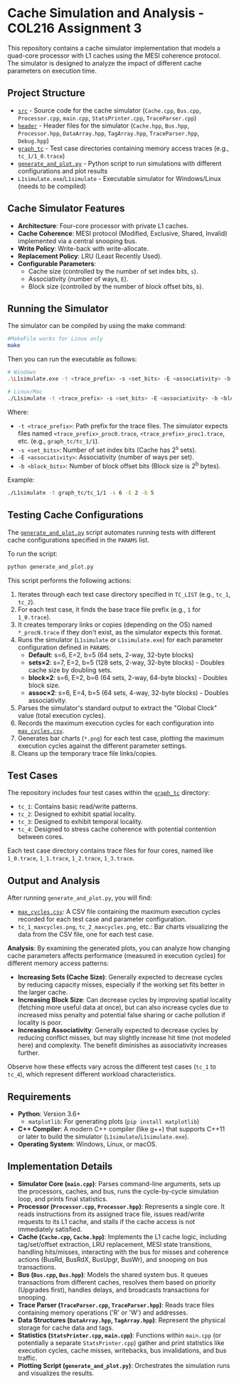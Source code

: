 # Cache Simulation and Analysis - COL216 Assignment 3

This repository contains a cache simulator implementation that models a quad-core processor with L1 caches using the MESI coherence protocol. The simulator is designed to analyze the impact of different cache parameters on execution time.

## Project Structure

- [`src`](src) - Source code for the cache simulator (`Cache.cpp`, `Bus.cpp`, `Processor.cpp`, `main.cpp`, `StatsPrinter.cpp`, `TraceParser.cpp`)
- [`header`](header) - Header files for the simulator (`Cache.hpp`, `Bus.hpp`, `Processor.hpp`, `DataArray.hpp`, `TagArray.hpp`, `TraceParser.hpp`, `Debug.hpp`)
- [`graph_tc`](graph_tc) - Test case directories containing memory access traces (e.g., `tc_1/1_0.trace`)
- [`generate_and_plot.py`](generate_and_plot.py) - Python script to run simulations with different configurations and plot results
- `L1simulate.exe`/`L1simulate` - Executable simulator for Windows/Linux (needs to be compiled)

## Cache Simulator Features

- **Architecture**: Four-core processor with private L1 caches.
- **Cache Coherence**: MESI protocol (Modified, Exclusive, Shared, Invalid) implemented via a central snooping bus.
- **Write Policy**: Write-back with write-allocate.
- **Replacement Policy**: LRU (Least Recently Used).
- **Configurable Parameters**:
  - Cache size (controlled by the number of set index bits, `s`).
  - Associativity (number of ways, `E`).
  - Block size (controlled by the number of block offset bits, `b`).

## Running the Simulator

The simulator can be compiled by using the make command:

```bash
#MakeFile works for Linux only
make
```
Then you can run the executable as follows:
```bash
# Windows
.\L1simulate.exe -t <trace_prefix> -s <set_bits> -E <associativity> -b <block_bits>

# Linux/Mac
./L1simulate -t <trace_prefix> -s <set_bits> -E <associativity> -b <block_bits>
```

Where:
- `-t <trace_prefix>`: Path prefix for the trace files. The simulator expects files named `<trace_prefix>_proc0.trace`, `<trace_prefix>_proc1.trace`, etc. (e.g., `graph_tc/tc_1/1`).
- `-s <set_bits>`: Number of set index bits (Cache has 2<sup>s</sup> sets).
- `-E <associativity>`: Associativity (number of ways per set).
- `-b <block_bits>`: Number of block offset bits (Block size is 2<sup>b</sup> bytes).

Example:
```bash
./L1simulate -t graph_tc/tc_1/1 -s 6 -E 2 -b 5
```

## Testing Cache Configurations

The [`generate_and_plot.py`](generate_and_plot.py) script automates running tests with different cache configurations specified in the `PARAMS` list.

To run the script:
```bash
python generate_and_plot.py
```

This script performs the following actions:
1. Iterates through each test case directory specified in `TC_LIST` (e.g., `tc_1`, `tc_2`).
2. For each test case, it finds the base trace file prefix (e.g., `1` for `1_0.trace`).
3. It creates temporary links or copies (depending on the OS) named `*_procN.trace` if they don't exist, as the simulator expects this format.
4. Runs the simulator (`L1simulate` or `L1simulate.exe`) for each parameter configuration defined in `PARAMS`:
   - **Default**: s=6, E=2, b=5 (64 sets, 2-way, 32-byte blocks)
   - **sets×2**: s=7, E=2, b=5 (128 sets, 2-way, 32-byte blocks) - Doubles cache size by doubling sets.
   - **block×2**: s=6, E=2, b=6 (64 sets, 2-way, 64-byte blocks) - Doubles block size.
   - **assoc×2**: s=6, E=4, b=5 (64 sets, 4-way, 32-byte blocks) - Doubles associativity.
5. Parses the simulator's standard output to extract the "Global Clock" value (total execution cycles).
6. Records the maximum execution cycles for each configuration into [`max_cycles.csv`](max_cycles.csv).
7. Generates bar charts (`*.png`) for each test case, plotting the maximum execution cycles against the different parameter settings.
8. Cleans up the temporary trace file links/copies.

## Test Cases

The repository includes four test cases within the [`graph_tc`](graph_tc) directory:
- `tc_1`: Contains basic read/write patterns.
- `tc_2`: Designed to exhibit spatial locality.
- `tc_3`: Designed to exhibit temporal locality.
- `tc_4`: Designed to stress cache coherence with potential contention between cores.

Each test case directory contains trace files for four cores, named like `1_0.trace`, `1_1.trace`, `1_2.trace`, `1_3.trace`.

## Output and Analysis

After running `generate_and_plot.py`, you will find:
- [`max_cycles.csv`](max_cycles.csv): A CSV file containing the maximum execution cycles recorded for each test case and parameter configuration.
- `tc_1_maxcycles.png`, `tc_2_maxcycles.png`, etc.: Bar charts visualizing the data from the CSV file, one for each test case.

**Analysis**:
By examining the generated plots, you can analyze how changing cache parameters affects performance (measured in execution cycles) for different memory access patterns:
- **Increasing Sets (Cache Size)**: Generally expected to decrease cycles by reducing capacity misses, especially if the working set fits better in the larger cache.
- **Increasing Block Size**: Can decrease cycles by improving spatial locality (fetching more useful data at once), but can also increase cycles due to increased miss penalty and potential false sharing or cache pollution if locality is poor.
- **Increasing Associativity**: Generally expected to decrease cycles by reducing conflict misses, but may slightly increase hit time (not modeled here) and complexity. The benefit diminishes as associativity increases further.

Observe how these effects vary across the different test cases (`tc_1` to `tc_4`), which represent different workload characteristics.

## Requirements

- **Python**: Version 3.6+
  - `matplotlib`: For generating plots (`pip install matplotlib`)
- **C++ Compiler**: A modern C++ compiler (like g++) that supports C++11 or later to build the simulator (`L1simulate`/`L1simulate.exe`).
- **Operating System**: Windows, Linux, or macOS.

## Implementation Details

- **Simulator Core (`main.cpp`)**: Parses command-line arguments, sets up the processors, caches, and bus, runs the cycle-by-cycle simulation loop, and prints final statistics.
- **Processor (`Processor.cpp`, `Processor.hpp`)**: Represents a single core. It reads instructions from its assigned trace file, issues read/write requests to its L1 cache, and stalls if the cache access is not immediately satisfied.
- **Cache (`Cache.cpp`, `Cache.hpp`)**: Implements the L1 cache logic, including tag/set/offset extraction, LRU replacement, MESI state transitions, handling hits/misses, interacting with the bus for misses and coherence actions (BusRd, BusRdX, BusUpgr, BusWr), and snooping on bus transactions.
- **Bus (`Bus.cpp`, `Bus.hpp`)**: Models the shared system bus. It queues transactions from different caches, resolves them based on priority (Upgrades first), handles delays, and broadcasts transactions for snooping.
- **Trace Parser (`TraceParser.cpp`, `TraceParser.hpp`)**: Reads trace files containing memory operations ('R' or 'W') and addresses.
- **Data Structures (`DataArray.hpp`, `TagArray.hpp`)**: Represent the physical storage for cache data and tags.
- **Statistics (`StatsPrinter.cpp`, `main.cpp`)**: Functions within `main.cpp` (or potentially a separate `StatsPrinter.cpp`) gather and print statistics like execution cycles, cache misses, writebacks, bus invalidations, and bus traffic.
- **Plotting Script (`generate_and_plot.py`)**: Orchestrates the simulation runs and visualizes the results.